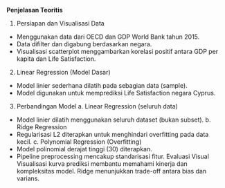 **Penjelasan Teoritis**

1. Persiapan dan Visualisasi Data
- Menggunakan data dari OECD dan GDP World Bank tahun 2015.
- Data difilter dan digabung berdasarkan negara.
- Visualisasi scatterplot menggambarkan korelasi positif antara GDP per kapita dan Life Satisfaction.
2. Linear Regression (Model Dasar)
- Model linier sederhana dilatih pada sebagian data (sample).
- Model digunakan untuk memprediksi Life Satisfaction negara Cyprus.
3. Perbandingan Model
a. Linear Regression (seluruh data)
- Model linier dilatih menggunakan seluruh dataset (bukan subset).
b. Ridge Regression
- Regularisasi L2 diterapkan untuk menghindari overfitting pada data kecil.
c. Polynomial Regression (Overfitting)
- Model polinomial derajat tinggi (30) diterapkan.
- Pipeline preprocessing mencakup standarisasi fitur.
Evaluasi Visual
Visualisasi kurva prediksi membantu memahami kinerja dan kompleksitas model.
Ridge menunjukkan trade-off antara bias dan varians.
